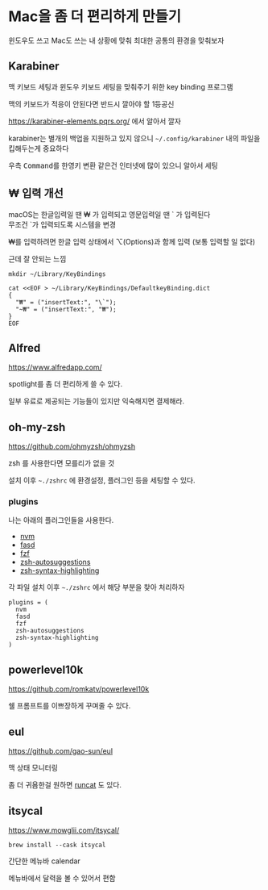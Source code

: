 # Mac을 좀 더 편리하게 만들기

윈도우도 쓰고 Mac도 쓰는 내 상황에 맞춰 최대한 공통의 환경을 맞춰보자

## Karabiner

맥 키보드 세팅과 윈도우 키보드 세팅을 맞춰주기 위한 key binding 프로그램

맥의 키보드가 적응이 안된다면 반드시 깔아야 할 1등공신

https://karabiner-elements.pqrs.org/ 에서 알아서 깔자

karabiner는 별개의 백업을 지원하고 있지 않으니 `~/.config/karabiner` 내의 파일을 킵해두는게 중요하다

우측 <kbd>Command</kbd>를 한영키 변환 같은건 인터넷에 많이 있으니 알아서 세팅

## ₩ 입력 개선

macOS는 한글입력일 땐 ₩ 가 입력되고 영문입력일 땐 \` 가 입력된다  
무조건 `가 입력되도록 시스템을 변경 

₩를 입력하려면 한글 입력 상태에서 ⌥(Options)과 함께 입력 (보통 입력할 일 없다)

근데 잘 안되는 느낌

```shell
mkdir ~/Library/KeyBindings

cat <<EOF > ~/Library/KeyBindings/DefaultkeyBinding.dict
{
  "₩" = ("insertText:", "\`");
  "~₩" = ("insertText:", "₩");
}
EOF
```

## Alfred

https://www.alfredapp.com/

spotlight를 좀 더 편리하게 쓸 수 있다.

일부 유료로 제공되는 기능들이 있지만 익숙해지면 결제해라.


## oh-my-zsh

https://github.com/ohmyzsh/ohmyzsh

zsh 를 사용한다면 모를리가 없을 것

설치 이후 `~./zshrc` 에 환경설정, 플러그인 등을 세팅할 수 있다.

### plugins

나는 아래의 플러그인들을 사용한다.

* [nvm](https://github.com/nvm-sh/nvm) 
* [fasd](https://github.com/clvv/fasd) 
* [fzf](https://github.com/junegunn/fzf) 
* [zsh-autosuggestions](https://github.com/zsh-users/zsh-autosuggestions) 
* [zsh-syntax-highlighting](https://github.com/zsh-users/zsh-syntax-highlighting)

각 파일 설치 이후 `~./zshrc` 에서 해당 부분을 찾아 처리하자

```
plugins = (
  nvm
  fasd
  fzf
  zsh-autosuggestions
  zsh-syntax-highlighting
)
```

## powerlevel10k

https://github.com/romkatv/powerlevel10k

쉘 프롬프트를 이쁘장하게 꾸며줄 수 있다.

## eul

https://github.com/gao-sun/eul

맥 상태 모니터링

좀 더 귀욤한걸 원하면 [runcat](https://kyome.io/runcat/index.html?lang=en) 도 있다.

## itsycal

https://www.mowglii.com/itsycal/

`brew install --cask itsycal`

간단한 메뉴바 calendar

메뉴바에서 달력을 볼 수 있어서 편함
